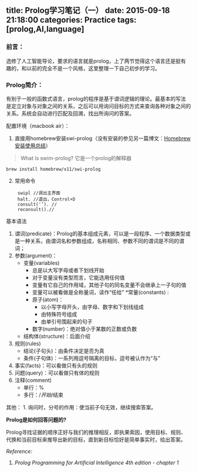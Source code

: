title: Prolog学习笔记（一）
date: 2015-09-18 21:18:00
categories: Practice
tags: [prolog,AI,language]
---
### 前言：

选修了人工智能导论，要求的语言就是prolog，上了两节觉得这个语言还是挺有趣的，和以前的完全不是一个风格，这里整理一下自己初步的学习。

### Prolog简介：

有别于一般的函数式语言，prolog的程序是基于谓词逻辑的理论。最基本的写法是定立对象与对象之间的关系，之后可以用询问目标的方式来查询各种对象之间的关系。系统会自动进行匹配及回溯，找出所询问的答案。

<!--more-->

配置环境（macbook air）：
1. 直接用homebrew安装swi-prolog（没有安装的参见另一篇博文：[Homebrew 安装使用总结](http://xmhtech.me/2015/09/19/Homebrew安装使用总结/)）
>What is swim-prolog?
>它是一个prolog的解释器

    brew install homebrew/x11/swi-prolog

2. 常用命令

        swipl //调出主界面
        halt. //退出，Control+D
        consult('’). //
        reconsult().//

基本语法

1. 谓词(predicate)：Prolog的基本组成元素，可以是一段程序、一个数据类型或是一种关系，由谓词名和参数组成，名称相同、参数不同的谓词是不同的谓词；
2. 参数(argument)：
     * 变量(variables)
          - 总是以大写字母或者下划线开始
          - 对于变量没有类型而言，它能选用任何值
          - 变量有它自己的作用域，其他子句的同名变量不会继承上一子句的值
          - 变量可以被看做是全称量词，读作“任给”
     *常量(constants) :
        - 原子(atom)：
             - 以小写字母开头，由字母、数字和下划线组成
             - 由特殊符号组成
             - 由单引号围起来的句子
        - 数字(number)：绝对值小于某数的正数或负数
     * 结构体(structure)：后面介绍
3. 规则(rules)
     - 结论(子句头)：由条件决定是否为真
     - 条件(子句体)：一系列用逗号隔离的目标，逗号被认作为“与”
4. 事实(facts)：可以看做只有头的规则
5. 问题(query)：可以看做只有体的规则
6. 注释(comment)
     * 单行：%
     * 多行：/*开始*/结束

其他：
     1. 询问时，分号的作用：使当前子句无效，继续搜索答案。

**Prolog是如何回答问题的?**

Prolog寻找证据的顺序正好与我们的推理相反，即执果索因，使用目标、规则、代换和当前目标来推导出新的目标，直到新目标恰好是简单事实时，给出答案。

_Reference:_

1. _Prolog Programming for Artificial Intelligence 4th edition - chapter 1_
